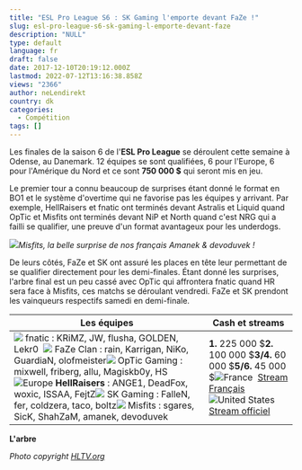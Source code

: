 ```yaml
---
title: "ESL Pro League S6 : SK Gaming l'emporte devant FaZe !"
slug: esl-pro-league-s6-sk-gaming-l-emporte-devant-faze
description: "NULL"
type: default
language: fr
draft: false
date: 2017-12-10T20:19:12.000Z
lastmod: 2022-07-12T13:16:38.858Z
views: "2366"
author: neLendirekt
country: dk
categories:
  - Compétition
tags: []
---
```

Les finales de la saison 6 de l'**ESL Pro League** se déroulent cette semaine à Odense, au Danemark. 12 équipes se sont qualifiées, 6 pour l'Europe, 6 pour l'Amérique du Nord et ce sont **750 000 $** qui seront mis en jeu. 

Le premier tour a connu beaucoup de surprises étant donné le format en BO1 et le système d'overtime qui ne favorise pas les équipes y arrivant. Par exemple, HellRaisers et fnatic ont terminés devant Astralis et Liquid quand OpTic et Misfits ont terminés devant NiP et North quand c'est NRG qui a failli se qualifier, une preuve d'un format avantageux pour les underdogs.

![](/images/articles/5a28604a62354/images/gseiIAGaQtjCUim5y9H0T7YK2Zqp28moHbEpDgQF.jpeg)_Misfits, la belle surprise de nos français Amanek & devoduvek !_

De leurs côtés, FaZe et SK ont assuré les places en tête leur permettant de se qualifier directement pour les demi-finales. Étant donné les surprises, l'arbre final est un peu cassé avec OpTic qui affrontera fnatic quand HR sera face à Misfits, ces matchs se déroulant vendredi. FaZe et SK prendont les vainqueurs respectifs samedi en demi-finale.

| **Les équipes**                                                                                                                                                                                                                                                                                                                                                                                                                                                                                             | **Cash et streams**                                                                                                                                                                                                                                             |
| ----------------------------------------------------------------------------------------------------------------------------------------------------------------------------------------------------------------------------------------------------------------------------------------------------------------------------------------------------------------------------------------------------------------------------------------------------------------------------------------------------------- | --------------------------------------------------------------------------------------------------------------------------------------------------------------------------------------------------------------------------------------------------------------- |
| ![](/images/countries/se.svg) fnatic : KRiMZ, JW, flusha, GOLDEN, Lekr0⁠ ⁠ ![](/images/countries/eu.svg) FaZe Clan : rain, Karrigan, NiKo, GuardiaN, olofmeister⁠![](/images/countries/eu.svg) OpTic Gaming : mixwell, friberg, allu, Magiskb0y, HS⁠![Europe](/images/countries/eu.svg)**⁠ HellRaisers** : ANGE1, DeadFox, woxic, ISSAA, FejtZ![](/images/countries/br.svg) SK Gaming : FalleN, fer, coldzera, taco, boltz![](/images/countries/us.svg) Misfits : sgares, SicK, ShahZaM, amanek, devoduvek⁠ | **1\.** 225 000 $**2.** 100 000 $**3/4.** 60 000 $**5/6\.** 45 000 $![France](/images/countries/fr.svg)⁠ ⁠ [Stream Français](https://www.twitch.tv/esl%5Fcsgo%5Ffr)![United States](/images/countries/us.svg)⁠ [Stream officiel](https://www.youtube.com/eslcs) |

**L'arbre**

_Photo copyright [](https://HLTV.org)[HLTV.org](https://HLTV.org)_

